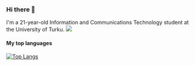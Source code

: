 ### Hi there 👋
I'm a 21-year-old Information and Communications Technology student at the University of Turku.
![](https://komarev.com/ghpvc/?username=naor4n&style=for-the-badge)

#### My top  languages

[![Top Langs](https://github-readme-stats.vercel.app/api/top-langs/?username=naor4n&layout=donut&theme=onedark)](https://github.com/naor4n/github-readme-stats)

<!--
**naor4n/naor4n** is a ✨ _special_ ✨ repository because its `README.md` (this file) appears on your GitHub profile.

Here are some ideas to get you started:

- 🔭 I’m currently working on ...
- 🌱 I’m currently learning ...
- 👯 I’m looking to collaborate on ...
- 🤔 I’m looking for help with ...
- 💬 Ask me about ...
- 📫 How to reach me: ...
- 😄 Pronouns: ...
- ⚡ Fun fact: ...
-->
